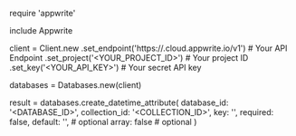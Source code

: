 require 'appwrite'

include Appwrite

client = Client.new
    .set_endpoint('https://<REGION>.cloud.appwrite.io/v1') # Your API Endpoint
    .set_project('<YOUR_PROJECT_ID>') # Your project ID
    .set_key('<YOUR_API_KEY>') # Your secret API key

databases = Databases.new(client)

result = databases.create_datetime_attribute(
    database_id: '<DATABASE_ID>',
    collection_id: '<COLLECTION_ID>',
    key: '',
    required: false,
    default: '', # optional
    array: false # optional
)
